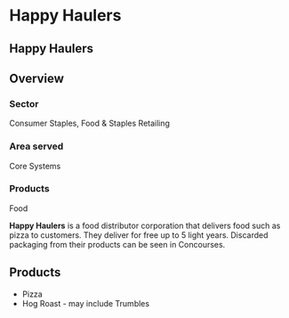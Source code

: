 # Happy Haulers
## Happy Haulers

		

## Overview

### Sector

Consumer Staples, Food & Staples Retailing

### Area served

Core Systems

### Products

Food

**Happy Haulers** is a food distributor corporation that delivers food such as pizza to customers. They deliver for free up to 5 light years. Discarded packaging from their products can be seen in Concourses.

## Products

- Pizza
- Hog Roast - may include Trumbles